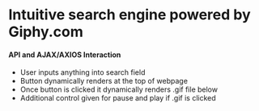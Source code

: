 # Intuitive search engine powered by Giphy.com 

#### API and AJAX/AXIOS Interaction
* User inputs anything into search field
* Button dynamically renders at the top of webpage
* Once button is clicked it dynamically renders .gif file below 
* Additional control given for pause and play if .gif is clicked
